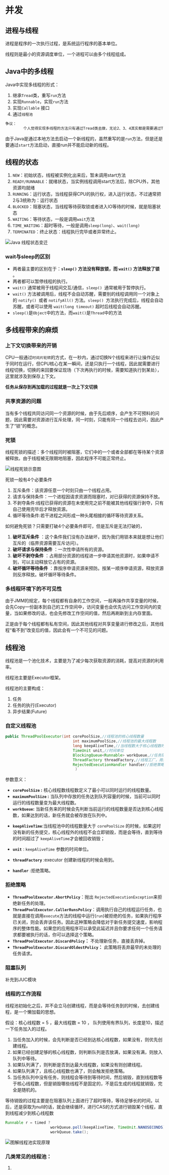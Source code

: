 # 并发

## 进程与线程

进程是程序的一次执行过程，是系统运行程序的基本单位。

线程则是最小的资源调度单位，一个进程可以由多个线程组成。



## Java中的多线程

Java中实现多线程的形式：

1. 继承`Tread`类，重写`run`方法
2. 实现`Runnable`，实现`run`方法
3. 实现`Callable` 接口
4. 通过`线程池`

```txt
争议：
		个人觉得实现多线程的方法只有通过Tread类去做，无论2、3、4其实都是需要通过Tread去完成新线程的启动，其他博主的博文有的说2种（1、2，个人比较赞同），有人说3种（1、2、3或者1、2、4）。
```



由于Java是通过本地方法去启动一个新线程的，虽然重写的是`run`方法，但是还是要通过`start`方法启动，直接run并不能启动新的线程。



## 线程的状态

1. `NEW`：初始状态，线程被实例化出来后，暂未调用start方法
2. `READY/RUNNABLE`：就绪状态，当实例线程调用start方法后，除CPU外，其他资源均就绪
3. `RUNNING`：运行状态，当线程获得CPU的执行权，进入运行状态，不过通常把2与3统称为：运行状态
4. `BLOCKED`：阻塞状态，当线程等待获取锁或者进入IO等待的时候，就是阻塞状态
5. `WAITING`：等待状态，一般是调用`wait`方法
6. `TIME_WAITING`：超时等待，一般是调用`sleep(long)`、`wait(long)`
7. `TERMINATED`：终止状态：线程执行完毕或者异常终止。



![Java 线程状态变迁 ](images/Java+%E7%BA%BF%E7%A8%8B%E7%8A%B6%E6%80%81%E5%8F%98%E8%BF%81.png)



### wait与sleep的区别

- 两者最主要的区别在于：**`sleep()` 方法没有释放锁，而 `wait()` 方法释放了锁** 。
- 两者都可以暂停线程的执行。
- `wait()` 通常被用于线程间交互/通信，`sleep() `通常被用于暂停执行。
- `wait()` 方法被调用后，线程不会自动苏醒，需要别的线程调用同一个对象上的 `notify() `或者 `notifyAll()` 方法。`sleep() `方法执行完成后，线程会自动苏醒。或者可以使用 `wait(long timeout)` 超时后线程会自动苏醒。
- `sleep()`是`Object`中的方法，而`wait()`是`Thread`中的方法



## 多线程带来的麻烦

### 上下文切换带来的开销

CPU一般通过`时间片轮转`的方式，在一秒内，通过切换N个线程来进行让操作近似于同时在运行，但CPU核心在某一瞬间，还是只执行一个线程，因此就需要进行线程切换，切换的来回要保证现场（下次再执行的时候，需要知道执行到某处），这里就涉及到保存上下文。



**任务从保存到再加载的过程就是一次上下文切换**



### 共享资源的问题

当有多个线程共同访问同一个资源的时候，由于先后顺序，会产生不可预料的问题，因此需要对资源进行互斥处理，同一时刻，只能有同一个线程去访问，因此产生了“锁”的概念。



### 死锁

线程死锁的描述：多个线程同时被阻塞，它们中的一个或者全部都在等待某个资源被释放。由于线程被无限期地阻塞，因此程序不可能正常终止。

![线程死锁示意图 ](images/2019-4%E6%AD%BB%E9%94%811.png)

死锁一般有4个必要条件

1. 互斥条件：该资源任意一个时刻只由一个线程占用。
2. 请求与保持条件：一个进程因请求资源而阻塞时，对已获得的资源保持不放。
3. 不剥夺条件:线程已获得的资源在未使用完之前不能被其他线程强行剥夺，只有自己使用完毕后才释放资源。
4. 循环等待条件:若干进程之间形成一种头尾相接的循环等待资源关系。



如何避免死锁？只需要打破4个必要条件即可，但是互斥是无法打破的，

1. **破坏互斥条件** ：这个条件我们没有办法破坏，因为我们用锁本来就是想让他们互斥的（临界资源需要互斥访问）。
2. **破坏请求与保持条件** ：一次性申请所有的资源。
3. **破坏不剥夺条件** ：占用部分资源的线程进一步申请其他资源时，如果申请不到，可以主动释放它占有的资源。
4. **破坏循环等待条件** ：靠按序申请资源来预防。按某一顺序申请资源，释放资源则反序释放。破坏循环等待条件。



### 多线程环境下的不可见性

由于JMM的规定，每个线程都有自身的工作空间，一般再操作共享变量的时候，会先Copy一份副本到自己的工作空间中，访问变量也会优先访问工作空间内的变量，当如果修改的话，也会先修改工作空间的值，然后再刷新到主内存里面。

正是由于每个线程都有私有空间，因此其他线程对共享变量进行修改之后，其他线程“看不到”改变后的值，因此会有一个不可见的问题。



## 线程池

线程池是一个池化技术，主要是为了减少每次获取资源的消耗，提高对资源的利用率。

线程池主要是Executor框架。

线程池的主要构成：

1. 任务
2. 任务的执行(Executor)
3. 异步结果(Future)



### 自定义线程池

```java
public ThreadPoolExecutor(int corePoolSize,//线程池的核心线程数量
                              int maximumPoolSize,//线程池的最大线程数
                              long keepAliveTime,//当线程数大于核心线程数时，多余的空闲线程存活的最长时间
                              TimeUnit unit,//时间单位
                              BlockingQueue<Runnable> workQueue,//任务队列，用来储存等待执行任务的队列
                              ThreadFactory threadFactory,//线程工厂，用来创建线程，一般默认即可
                              RejectedExecutionHandler handler//拒绝策略，当提交的任务过多而不能及时处理时，我们可以定制策略来处理任务
                               )
```



参数意义：

- **`corePoolSize` :** 核心线程数线程数定义了最小可以同时运行的线程数量。
- **`maximumPoolSize` :** 当队列中存放的任务达到队列容量的时候，当前可以同时运行的线程数量变为最大线程数。
- **`workQueue`:** 当新任务来的时候会先判断当前运行的线程数量是否达到核心线程数，如果达到的话，新任务就会被存放在队列中。

* **`keepAliveTime`**:当线程池中的线程数量大于 `corePoolSize` 的时候，如果这时没有新的任务提交，核心线程外的线程不会立即销毁，而是会等待，直到等待的时间超过了 `keepAliveTime`才会被回收销毁；

* **`unit`** : `keepAliveTime` 参数的时间单位。

* **`threadFactory`** :executor 创建新线程的时候会用到。

* **`handler`** :拒绝策略。



### 拒绝策略

- **`ThreadPoolExecutor.AbortPolicy`**：抛出 `RejectedExecutionException`来拒绝新任务的处理。
- **`ThreadPoolExecutor.CallerRunsPolicy`**：调用执行自己的线程运行任务，也就是直接在调用`execute`方法的线程中运行(`run`)被拒绝的任务，如果执行程序已关闭，则会丢弃该任务。因此这种策略会降低对于新任务提交速度，影响程序的整体性能。如果您的应用程序可以承受此延迟并且你要求任何一个任务请求都要被执行的话，你可以选择这个策略。
- **`ThreadPoolExecutor.DiscardPolicy`：** 不处理新任务，直接丢弃掉。
- **`ThreadPoolExecutor.DiscardOldestPolicy`：** 此策略将丢弃最早的未处理的任务请求。



### 阻塞队列

补充到JUC模块



### 线程的工作流程

线程池初始化之后，并不会立马创建线程，而是会等待任务到的时候，去创建线程，是一个懒加载的思想。



假设：核心线程数 = 5 ，最大线程数 = 10 ， 队列使用有界队列，长度是10，描述一下任务加入的过程。

1. 当任务加入的时候，会先判断是否已经到达核心线程数，如果没有，则优先创建线程。
2. 如果已经创建足够的核心线程数，则判断队列是否放满，如果没有满，则放入队列中等待。
3. 如果队列满了，则判断是否到达最大线程数，如果没有则创建线程。
4. 如果队列满了，且核心线程数也满了，则会触发拒绝策略。
5. 当任务队列中没有任务，则线程会等待到等待时间，然后销毁，直到线程数等于核心线程数，但是销毁哪些线程不是固定的，不是后生成的线程就销毁，完全是随机的。



等待销毁的过程主要是在阻塞队列上面进行了超时等待，等待足够长的时间，以后，还是获取为null的话，就会继续循环，进行CAS的方式进行销毁某个线程，直到线程减少到核心线程数

```java
Runnable r = timed ?
                    workQueue.poll(keepAliveTime, TimeUnit.NANOSECONDS) :
                    workQueue.take();
```





![图解线程池实现原理](images/图解线程池实现原理.png)



### 几类常见的线程池：

1. 

